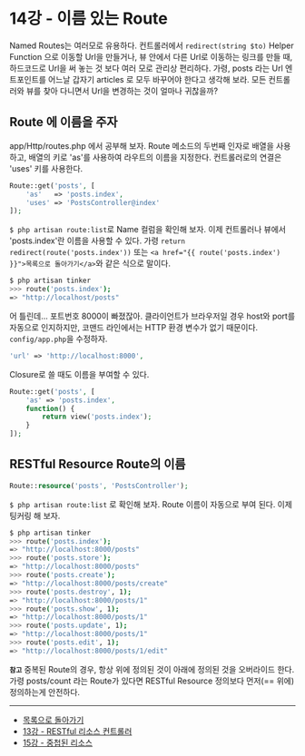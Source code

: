 # 14강 - 이름 있는 Route

Named Routes는 여러모로 유용하다. 컨트롤러에서 `redirect(string $to)` Helper Function 으로 이동할 Url을 만들거나, 뷰 안에서 다른 Url로 이동하는 링크를 만들 때, 하드코드로 Url을 써 놓는 것 보다 여러 모로 관리상 편리하다. 가령, posts 라는 Url 엔트포인트를 어느날 갑자기 articles 로 모두 바꾸어야 한다고 생각해 보라. 모든 컨트롤러와 뷰를 찾아 다니면서 Url을 변경하는 것이 얼마나 귀찮을까?

## Route 에 이름을 주자

app/Http/routes.php 에서 공부해 보자. Route 메소드의 두번째 인자로 배열을 사용하고, 배열의 키로 'as'를 사용하여 라우트의 이름을 지정한다. 컨트롤러로의 연결은 'uses' 키를 사용한다.

```php
Route::get('posts', [
    'as'   => 'posts.index',
    'uses' => 'PostsController@index'
]);
```

`$ php artisan route:list`로 Name 컬럼을 확인해 보자. 이제 컨트롤러나 뷰에서 'posts.index'란 이름을 사용할 수 있다. 가령 `return redirect(route('posts.index'))` 또는 `<a href="{{ route('posts.index') }}">목록으로 돌아가기</a>`와 같은 식으로 말이다.

```bash
$ php artisan tinker
>>> route('posts.index');
=> "http://localhost/posts"
```

어 틀린데... 포트번호 8000이 빠졌잖아. 클라이언트가 브라우저일 경우 host와 port를 자동으로 인지하지만, 코맨드 라인에서는 HTTP 환경 변수가 없기 때문이다. `config/app.php`을 수정하자.

```php
'url' => 'http://localhost:8000',
```

Closure로 쓸 때도 이름을 부여할 수 있다.

```php
Route::get('posts', [
    'as' => 'posts.index',
    function() {
        return view('posts.index');
    }
]);
```

## RESTful Resource Route의 이름

```php
Route::resource('posts', 'PostsController');
```

`$ php artisan route:list` 로 확인해 보자. Route 이름이 자동으로 부여 된다. 이제 팅커링 해 보자.

```bash
$ php artisan tinker
>>> route('posts.index');
=> "http://localhost:8000/posts"
>>> route('posts.store');
=> "http://localhost:8000/posts"
>>> route('posts.create');
=> "http://localhost:8000/posts/create"
>>> route('posts.destroy', 1);
=> "http://localhost:8000/posts/1"
>>> route('posts.show', 1);
=> "http://localhost:8000/posts/1"
>>> route('posts.update', 1);
=> "http://localhost:8000/posts/1"
>>> route('posts.edit', 1);
=> "http://localhost:8000/posts/1/edit"
```

**`참고`** 중복된 Route의 경우, 항상 위에 정의된 것이 아래에 정의된 것을 오버라이드 한다. 가령 posts/count 라는 Route가 있다면 RESTful Resource 정의보다 먼저(== 위에) 정의하는게 안전하다.

---

- [목록으로 돌아가기](../readme.md)
- [13강 - RESTful 리소스 컨트롤러](13-restful-resource-controller.md)
- [15강 - 중첩된 리소스](15-nested-resources.md)